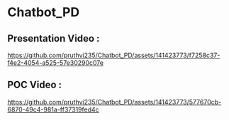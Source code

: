 # Chatbot_PD
## Presentation Video :

https://github.com/pruthvi235/Chatbot_PD/assets/141423773/f7258c37-f4e2-4054-a525-57e30290c07e

## POC Video :

https://github.com/pruthvi235/Chatbot_PD/assets/141423773/577670cb-6870-49c4-981a-ff37319fed4c

